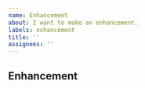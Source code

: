 ```yaml
---
name: Enhancement
about: I want to make an enhancement.
labels: enhancement
title: ''
assignees: ''
---
```


## Enhancement